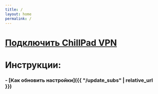 ```yaml
---
title: /
layout: home
permalink: /
---
```


# [Подключить ChillPad VPN](https://t.me/CP_VPNbot)

# Инструкции:
### - [Как обновить настройки]({{ "/update_subs" | relative_url }})